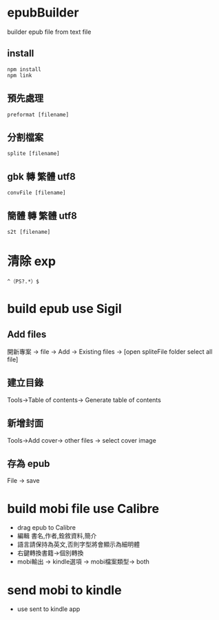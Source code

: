 # epubBuilder
builder epub file from text file

## install
```
npm install
npm link
```
## 預先處理
```
preformat [filename]
```
## 分割檔案
```
splite [filename]
```
## gbk 轉 繁體 utf8
```
convFile [filename]
```
## 簡體 轉 繁體 utf8
```
s2t [filename]
```
# 清除 exp
```
^（PS?.*）$
```
# build epub use Sigil
## Add files
 
開新專案 -> file -> Add -> Existing files -> [open spliteFile folder select all file]
 
## 建立目錄
Tools->Table of contents-> Generate table of contents
## 新增封面
Tools->Add cover-> other files -> select cover image

## 存為 epub
File -> save

# build mobi file use Calibre
* drag epub to Calibre
* 編輯 書名,作者,銓敘資料,簡介
* 語言請保持為英文,否則字型將會顯示為細明體
* 右鍵轉換書籍->個別轉換
* mobi輸出 -> kindle選項 -> mobi檔案類型-> both

# send mobi to kindle
* use sent to kindle app
